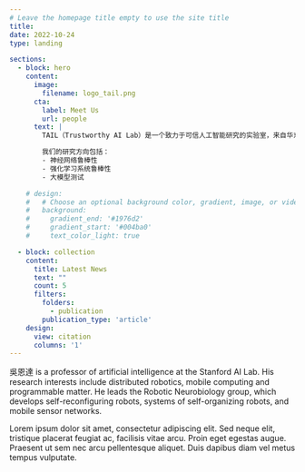 ```yaml
---
# Leave the homepage title empty to use the site title
title:
date: 2022-10-24
type: landing

sections:
  - block: hero
    content:
      image:
        filename: logo_tail.png
      cta:
        label: Meet Us
        url: people
      text: |
        TAIL（Trustworthy AI Lab）是一个致力于可信人工智能研究的实验室，来自华东师范大学滴水湖国际软件工程学院。我们的目标是开发安全、可靠、透明的AI系统。

        我们的研究方向包括：
        - 神经网络鲁棒性
        - 强化学习系统鲁棒性
        - 大模型测试

    # design:
    #   # Choose an optional background color, gradient, image, or video
    #   background:
    #     gradient_end: '#1976d2'
    #     gradient_start: '#004ba0'
    #     text_color_light: true

  - block: collection
    content:
      title: Latest News
      text: ""
      count: 5
      filters:
        folders:
          - publication
        publication_type: 'article'
    design:
      view: citation
      columns: '1'
---
```

吳恩達 is a professor of artificial intelligence at the Stanford AI Lab. His research interests include distributed robotics, mobile computing and programmable matter. He leads the Robotic Neurobiology group, which develops self-reconfiguring robots, systems of self-organizing robots, and mobile sensor networks.

Lorem ipsum dolor sit amet, consectetur adipiscing elit. Sed neque elit, tristique placerat feugiat ac, facilisis vitae arcu. Proin eget egestas augue. Praesent ut sem nec arcu pellentesque aliquet. Duis dapibus diam vel metus tempus vulputate.
